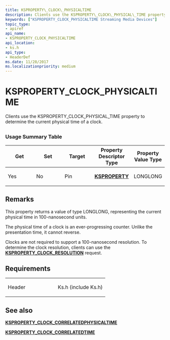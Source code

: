 ```yaml
---
title: KSPROPERTY\_CLOCK\_PHYSICALTIME
description: Clients use the KSPROPERTY\_CLOCK\_PHYSICAL\_TIME property to determine the current physical time of a clock.
keywords: ["KSPROPERTY_CLOCK_PHYSICALTIME Streaming Media Devices"]
topic_type:
- apiref
api_name:
- KSPROPERTY_CLOCK_PHYSICALTIME
api_location:
- ks.h
api_type:
- HeaderDef
ms.date: 11/28/2017
ms.localizationpriority: medium
---
```


# KSPROPERTY\_CLOCK\_PHYSICALTIME


Clients use the KSPROPERTY\_CLOCK\_PHYSICAL\_TIME property to determine the current physical time of a clock.

## <span id="ddk_ksproperty_clock_physicaltime_ks"></span><span id="DDK_KSPROPERTY_CLOCK_PHYSICALTIME_KS"></span>


### Usage Summary Table

<table>
<colgroup>
<col width="20%" />
<col width="20%" />
<col width="20%" />
<col width="20%" />
<col width="20%" />
</colgroup>
<thead>
<tr class="header">
<th>Get</th>
<th>Set</th>
<th>Target</th>
<th>Property Descriptor Type</th>
<th>Property Value Type</th>
</tr>
</thead>
<tbody>
<tr class="odd">
<td><p>Yes</p></td>
<td><p>No</p></td>
<td><p>Pin</p></td>
<td><p><a href="/windows-hardware/drivers/ddi/ks/ns-ks-ksidentifier" data-raw-source="[&lt;strong&gt;KSPROPERTY&lt;/strong&gt;](/windows-hardware/drivers/ddi/ks/ns-ks-ksidentifier)"><strong>KSPROPERTY</strong></a></p></td>
<td><p>LONGLONG</p></td>
</tr>
</tbody>
</table>

 

Remarks
-------

This property returns a value of type LONGLONG, representing the current physical time in 100-nanosecond units.

The physical time of a clock is an ever-progressing counter. Unlike the presentation time, it cannot reverse.

Clocks are not required to support a 100-nanosecond resolution. To determine the clock resolution, clients can use the [**KSPROPERTY\_CLOCK\_RESOLUTION**](ksproperty-clock-resolution.md) request.

Requirements
------------

<table>
<colgroup>
<col width="50%" />
<col width="50%" />
</colgroup>
<tbody>
<tr class="odd">
<td><p>Header</p></td>
<td>Ks.h (include Ks.h)</td>
</tr>
</tbody>
</table>

## See also


[**KSPROPERTY\_CLOCK\_CORRELATEDPHYSICALTIME**](ksproperty-clock-correlatedphysicaltime.md)

[**KSPROPERTY\_CLOCK\_CORRELATEDTIME**](ksproperty-clock-correlatedtime.md)

